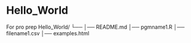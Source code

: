 # Hello_World
For pro prep
Hello_World/
└── 
    │── README.md
    │── pgmname1.R
    │── filename1.csv
    │── examples.html
